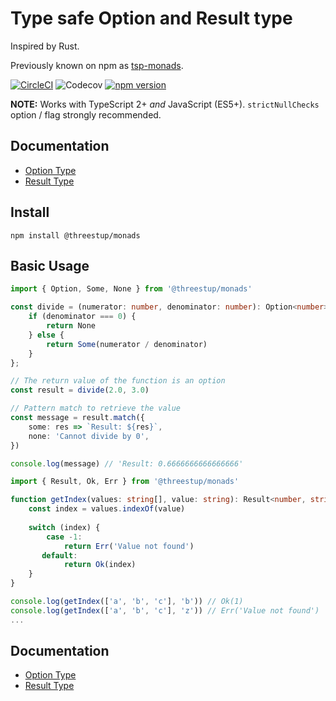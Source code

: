 # Type safe Option and Result type

Inspired by Rust.

Previously known on npm as [tsp-monads](https://www.npmjs.com/package/tsp-monads).

[![CircleCI](https://img.shields.io/circleci/project/github/Threestup/monads.svg)](https://circleci.com/gh/Threestup/monads)
![Codecov](https://img.shields.io/codecov/c/github/Threestup/monads.svg)
[![npm version](https://img.shields.io/npm/v/@threestup/monads.svg)](https://www.npmjs.com/package/@threestup/monads)

**NOTE:** Works with TypeScript 2+ _and_ JavaScript (ES5+). `strictNullChecks` option / flag strongly recommended.

## Documentation

- [Option Type](https://github.com/threestup/monads/tree/master/src/Option)
- [Result Type](https://github.com/threestup/monads/tree/master/src/Result)

## Install

```
npm install @threestup/monads
```

## Basic Usage

```typescript
import { Option, Some, None } from '@threestup/monads'

const divide = (numerator: number, denominator: number): Option<number> => {
    if (denominator === 0) {
        return None
    } else {
        return Some(numerator / denominator)
    }
};

// The return value of the function is an option
const result = divide(2.0, 3.0)

// Pattern match to retrieve the value
const message = result.match({
    some: res => `Result: ${res}`,
    none: 'Cannot divide by 0',
})

console.log(message) // 'Result: 0.6666666666666666'
```

```typescript
import { Result, Ok, Err } from '@threestup/monads'

function getIndex(values: string[], value: string): Result<number, string> {
    const index = values.indexOf(value)
    
    switch (index) {
        case -1:
            return Err('Value not found')
       default:
            return Ok(index)
    }
}

console.log(getIndex(['a', 'b', 'c'], 'b')) // Ok(1)
console.log(getIndex(['a', 'b', 'c'], 'z')) // Err('Value not found')
...
```

## Documentation

- [Option Type](https://github.com/threestup/monads/tree/master/src/Option)
- [Result Type](https://github.com/threestup/monads/tree/master/src/Result)
